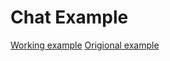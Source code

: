 # Chat Example

[Working example](https://hakanols.github.io/spider/home.html)
[Origional example](https://github.com/gorilla/websocket/tree/master/examples/chat)

